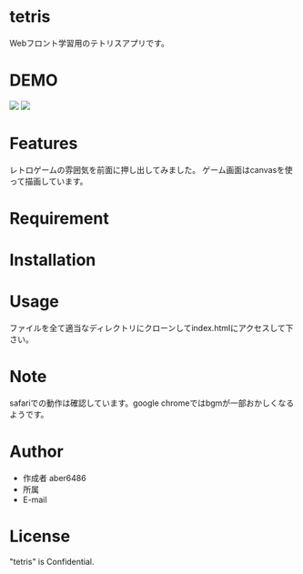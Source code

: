 # tetris

Webフロント学習用のテトリスアプリです。

# DEMO

![](https://user-images.githubusercontent.com/66021528/83120695-566ec180-a10c-11ea-93c9-fb5261ac5cf0.png) 
![](https://user-images.githubusercontent.com/66021528/83120720-5ec6fc80-a10c-11ea-9681-d38f248b853f.png)

# Features

レトロゲームの雰囲気を前面に押し出してみました。
ゲーム画面はcanvasを使って描画しています。

# Requirement


# Installation


# Usage

ファイルを全て適当なディレクトリにクローンしてindex.htmlにアクセスして下さい。

# Note

safariでの動作は確認しています。google chromeではbgmが一部おかしくなるようです。

# Author

* 作成者 aber6486
* 所属
* E-mail

# License

"tetris" is Confidential.
